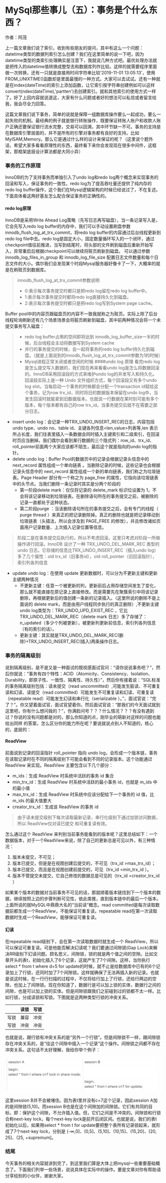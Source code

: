 # MySql那些事儿（五）：事务是个什么东西？
作者：阿茂

上一篇文章我们说了索引，收到有些朋友的提问，其中有这么一个问题：datetime类型的数据列索引怎么创建？我们在这里简单的说一下吧，因为datetime类型的类索引处理确实是注意下，我就说几种方式吧。最优处理办法就是把传入的datetime值转换成整型去和数据库列作比较。这样的就需要程序里面做一次转换，还有一只就是直接用时间字符串比较‘2019-11-01 13:05:13’，使用FROM_UNIXTIME()函数却是里面最慢的一种方式。大家可以去试试。还有一种就是在index(dateTime)的索引上添加函数，让它索引按字符串创建例如可以这样convert(ndex(dateTime),'partten')去创建索引。就和其他索引的使用方式一样了。好了上回内容就说道这，大家有什么问题或者好的想法可以私信或者留言给我，我会尽全力回答。

这篇文章我们说下事务，简单的说就是保障一组数据库操作要么一起成功，要么一起失败的机制。最经典的例子就是银行转账操作，既要保证转账人账户和收款人账户正确还要保证银行流水完整，交易可以回溯，其中环节缺一不可。事务的支持是在数据库引擎层面的，并不是所有的引擎对事务都有良好的支持。比如MyISAM,Memory。那么它是通过什么样的设计来保证的呢？（这里说个题外话，希望大家多看看原理性的东西，最终看下来你会发现现在很多中间件，这框架，那框架底层设计算法都是大同小异）
### 事务的工作原理
InnoDB的为了支持事务而单独引入了undo log和redo log两个概念来实现事务的回滚和写入，保证事务的一致性。redo log为了提高吞吐量还提供了纯内存的redo log buffer操作，这个我们在Mysql逻辑架构的时候已经说过了，不在复述。下面具体看这两好基友怎么配合保证事务的正确性的。
#### redo log原理
InnoDB是采用Write Ahead Log策略（先写日志再写磁盘），当一条记录写入是，它会先写入redo log buffer的内存中，我们可以手动设置刷盘参数innodb_flush_log_at_trx_commit，将redo log buffer的内容通过后台线程更新到redo log file中去。redo log是固定大小，固定数量循环写入的一个闭环，通过checkpoint值往前推进，当写到结尾时，将头部的文件刷到磁盘后重新开始写入，异常重启后根据checkpoint可以继续将赃页刷新到磁盘。 可以通过参数innodb_log_files_in_group 和 innodb_log_file_size 配置日志文件数量和每个日志文件的大小。偶尔我们会发现某个时段Mysql服务器好像卡了一下，大概率的就是在刷赃页到数据库。
> innodb_flush_log_at_trx_commit参数说明
> - 0:表示每次事务提交时都只是把redo log留在redo log buffer中。
> - 1:表示每次事务提交时都将redo log直接持久化到磁盘。
> - 2:表示每次事务提交时都只是把redo log写到System page cache。

Buffer pool中的内容页跟磁盘页的内容不一致我就称之为赃页。实际上除了后台线程轮询刷新还有几个场景场景会将脏页刷新到磁盘，其中前两种情况会将一个未提交事务写入磁盘：
> - redo log buffer占用的空间即将达到 innodb_log_buffer_size一半的时候，后台线程会主动将数据写到System cache
> - 并行的事务提交的时候，会一起将事务的redo log buffer持久化到磁盘。（就是上面说到的innodb_flush_log_at_trx_commit参数为1的时候）
> - Mysql进程正常关闭或者空闲的时候
####undo log 原理
看完redo log是怎么提交写入数据的，我们现在再来看看undo log是怎么将数据回滚的。InnoDB采用回滚段的方式来维护undo log的并发写入和持久化。回滚段实际上是一种 Undo 文件组织方式，每个回滚段又有多个undo log slot。当每启动一个事务的时候都会分配一个transaction id赋给这个事务，记为row trx_id，同时将旧的数据版本保留在undo log中，当发生回滚时就能拿到旧数据版本。也就说一行数据在某时刻可能有多个版本，每个版本都有自己的row trx_id。当事务提交后就不在需要之部分日志。
- insert undo log：会记录一种TRX_UNDO_INSERT_REC的日志，内容包括undo type、undo no、table id、主键各列信息<len,value>列表等,len 表示所占长度，我们往表里插入一条数据会同时插入主键索引和二级索引，在回滚时页应当删掉。我们偶尔会看到某行数据的三个隐式列：row_id、trx_id、roll_pointer前面两个大家应该都不陌生，最后这个就是指向的undo log的指针。
- delete undo log：Buffer Pool的数据页中的记录会根据记录头信息中的 next_record 属性组成一个单向链表  。当删除记录的时候，这些记录也会根据记录头信息中的 next_record 属性组成一个新的单向链表，我们称之为垃圾链表。Page Header 部分有一个称之为 page_free 的属性，它指向该垃圾链表中的头节点。当我们删除一条记录时其实是分两个阶段的
  - 第一阶段delete mark：仅仅将记录的 delete_mark 标识位设置为 1，不会将该记录移动到垃圾链表。在删除语句所在的事务提交之前，被删除的记录一直都处于这种状态。
  - 第二阶段purge ：当该删除语句所在的事务提交之后，会有专门的线程（ purge thread ）来真正的把记录删除掉。真正的删除也就是把记录移动到垃圾链表（头插法，所以会涉及到 PAGE_FREE 的修改），并且修改诸如页面用户记录数量、上次插入记录位置等信息。
 > 阶段二是在事务提交后执行的，所以不考虑回滚。这里只考虑对阶段一所做操作进行回滚。InnoDB 设计了一种 TRX_UNDO_DEL_MARK_REC 类型的 undo 日志。它存储的信息比TRX_UNDO_INSERT_REC（插入undo log）多了几个属性：old trx_id（旧事务id），old roll_pointer（旧回滚指针），索引列各列信息
 - update undo log：在使用 update 更新数据时，可以分为不更新主键和更新主键两种情况
   - 不更新主键：任意一个被更新的列，更新前后占用存储空间发生了变化，那么就不能直接在原记录上直接修改。而是需要先在聚簇索引中将该记录删除，再根据更新后的值创建一条新的记录插入。（这里所说的删除不是上面说的 delete mark，而是由用户线程同步执行的真正删除）,不更新主键undo log类型为：TRX_UNDO_UPD_EXIST_REC ，它比TRX_UNDO_DEL_MARK_REC（delete mark 日志）多了存储了：n_updated（多少个列被更新），被更新列更新前信息，索引列各列信息 （有的索引的话）。
   - 更新主键：其实就是TRX_UNDO_DEL_MARK_REC(删除)+TRX_UNDO_INSERT_REC(插入)两条操作日志。
### 事务的隔离级别
说到隔离级别，是不是又是一种面试的既视感面试官问：“请你说说事务吧？”，然后你就说：“事务有四个特性：ACID（Atomicity、Consistency、Isolation、Durability，即原子性、一致性、隔离性、持久性）”，然后你有接着说：“SQL标准的事务隔离级别包括：读未提交（read uncommitted）,可能发生脏读、不可重复读和幻读、读提交（read committed）可能发生不可重复读和幻读、可重复读（repeatable read）可能发生幻读和串行化（serializable ）。”，面试官说：“完了？”。你又望着面试官，面试官望着你。然后面试官说：“那我们的今天面试就到这里吧，你有什么想问我的？”，你满脸问号？？？什么情况？？？有没有遇到过？你说的没有问题都是对的，那么你知道的点，刚毕业的萌新对这样的问题也能给出同样 的答案，怎么区分你的能力所在呢？要说就说点别人不知道的，核心的，底层的：
#### ReadView
前面说到记录的回滚指针 roll_pointer 指向 undo log，会形成一个版本链，事务在读取记录时在不同的隔离级别下可能会看到不同的记录版本。这个功能通过 ReadView 来实现。ReadView 主要包含以下几个部分：
-  m_ids：生成 ReadView 时系统中活跃的事务 id 集合
-  min_trx_id：生成 ReadView 时系统中活跃的最小事务 id，也就是 m_ids 中的最小值
-  max_trx_id：生成 ReadView 时系统中应该分配给下一个事务的 id 值，比 m_ids 的最大值要大
-  creator_trx_id：生成该 ReadView 的事务 id
> 由于读未提交级别下每次读取最新记录，串行化级别下通过加锁访问数据，所以 ReadView仅对读已提交 和可重复读有效。

怎么通过这个 ReadView 来判别当前事务能看到的版本呢？这里总结如下：一个数据版本，对于一个ReadView来说，除了自己的更新总是可见以外，有三种情况：
1. 版本未提交，不可见；
2. 版本已提交，但是是在视图创建后提交的，不可见（trx_id >max_trx_id）；
3. 版本已提交，而且是在视图创建前提交的，可见（trx_id <min_trx_id ）。
4. 版本不管提交未提交，它自己修改的数据总是可见的（trx_id =creator_trx_id ）

如果某个版本的数据对当前事务不可见的话，那就顺着版本链找到下一个版本的数据，继续按照上边的步骤判断可见性，依此类推，直到版本链中的最后一个版本。上面所说的就MySQL中鼎鼎大名的“当前读”概念。read committed是每次读取数据前都生成一个ReadView，不能保证可重复读。repeatable read在第一次读取数据时生成一个ReadView，能够保证可重复读。

#### 幻读
在repeatable read级别下，会在第一次读取数据时就生成一个 ReadView，所以可以保证可重复读。可是他能否解决幻读呢？我们要通过间隙锁(Gap Lock)来解决RR级别下幻读问题。顾名思义，间隙锁，锁的就是两个值之间的空隙。比如文章开头的表t，初始化插入了6个记录，这就产生了7个间隙。这样，当你执行 select * from t where d=5 for update的时候，就不止是给数据库中已有的6个记录加上了行锁，还同时加了7个间隙锁。这样就确保了无法再插入新的记录。也就是说这时候，在一行行扫描的过程中，不仅将给行加上了行锁，还给行两边的空隙，也加上了间隙锁。现在你知道了，数据行是可以加上锁的实体，数据行之间的间隙，也是可以加上锁的实体。但是间隙锁跟我们之前碰到过的锁都不太一样。比如行锁，分成读锁和写锁。下图就是这两种类型行锁的冲突关系。

| |读锁|写锁|
|----|----|----|
|写锁|兼容|冲突|
写锁|冲突|冲突|

也就是说，跟行锁有冲突关系的是“另外一个行锁”。但是间隙锁不一样，跟间隙锁存在冲突关系的，是“往这个间隙中插入一个记录”这个操作。间隙锁之间都不存在冲突关系。这句话不太好理解，我给你举个例子：

![](../resource/间隙锁.png)

这里session B并不会被堵住。因为表t里并没有c=7这个记录，因此session A加的是间隙锁(5,10)。而session B也是在这个间隙加的间隙锁。它们有共同的目标，即：保护这个间隙，不允许插入值。但，它们之间是不冲突的。间隙锁和行锁合称next-key lock，每个next-key lock是前开后闭区间。也就是说，我们的表t初始化以后，如果用select * from t for update要把整个表所有记录锁起来，就形成了7个next-key lock，分别是 (-∞,0]、(0,5]、(5,10]、(10,15]、(15,20]、(20, 25]、(25, +supremum]。

### 结尾
今天事务的相关内容就讲到完了，到这里我们算是大体上把mysql一些重要基础概念了。下面我们列举一些场景，说说具体在实际中的操作。要是文章对你有帮助请分享给别的小伙伴，谢谢大家。



